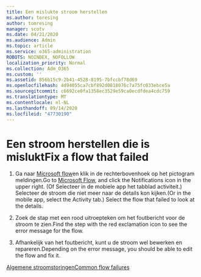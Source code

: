 ```yaml
---
title: Een mislukte stroom herstellen
ms.author: toresing
author: tomresing
manager: scotv
ms.date: 04/21/2020
ms.audience: Admin
ms.topic: article
ms.service: o365-administration
ROBOTS: NOINDEX, NOFOLLOW
localization_priority: Normal
ms.collection: Adm_O365
ms.custom: ''
ms.assetid: 856b15c9-2b41-4528-8195-7bfccbf78d69
ms.openlocfilehash: 4d94055ca7cbf892d0818076c7a75fc033ebce5a
ms.sourcegitcommit: c6692ce0fa1358ec3529e59ca0ecdfdea4cdc759
ms.translationtype: MT
ms.contentlocale: nl-NL
ms.lasthandoff: 09/14/2020
ms.locfileid: "47730190"
---
```

# <a name="fix-a-flow-that-failed"></a><span data-ttu-id="d232a-102">Een stroom herstellen die is mislukt</span><span class="sxs-lookup"><span data-stu-id="d232a-102">Fix a flow that failed</span></span>

1. <span data-ttu-id="d232a-103">Ga naar [Microsoft flow](https://flow.microsoft.com/)en klik in de rechterbovenhoek op het pictogram meldingen.</span><span class="sxs-lookup"><span data-stu-id="d232a-103">Go to [Microsoft Flow](https://flow.microsoft.com/), and click the Notifications icon in the upper right.</span></span> <span data-ttu-id="d232a-104">(Of Selecteer in de mobiele app het tabblad activiteit.) Selecteer de stroom die niet meer naar de details kon kijken.</span><span class="sxs-lookup"><span data-stu-id="d232a-104">(Or in the mobile app, select the Activity tab.) Select the flow that failed to look at the details.</span></span>
    
2. <span data-ttu-id="d232a-105">Zoek de stap met een rood uitroepteken om het foutbericht voor de stroom te zien.</span><span class="sxs-lookup"><span data-stu-id="d232a-105">Find the step with the red exclamation icon to see the error message for the flow.</span></span>
    
3. <span data-ttu-id="d232a-106">Afhankelijk van het foutbericht, kunt u de stroom wel bewerken en repareren.</span><span class="sxs-lookup"><span data-stu-id="d232a-106">Depending on the error message, you should be able to edit the flow and fix it.</span></span> 
    
[<span data-ttu-id="d232a-107">Algemene stroomstoringen</span><span class="sxs-lookup"><span data-stu-id="d232a-107">Common flow failures</span></span>](https://go.microsoft.com/fwlink/?linkid=872110)
  

